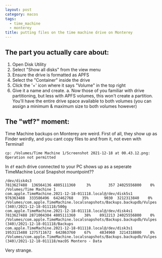 ```yaml
---
layout: post
category: macos
tags:
  - time_machine
  - monterey
title: putting files on the time machine drive on Monterey
---
```


## The part you actually care about:

1. Open Disk Utility
2. Select "Show all disks" from the view menu
3. Ensure the drive is formatted as APFS
4. Select the "Container" inside the drive
5. Click the '+' icon where it says "Volume" in the top right
6. Give it a name and create.
    a. Now those of you familiar with drive partitioning, but less with APFS volumes, this won't create a partition. You'll have the entire drive space available to both volumes (you can assign a minimum & maximum size to both volumes however)

## The "wtf?" moment:

Time Machine backups on Monterey are weird. First of all, they show up as Finder weirdly, and you cant copy files to and from it, not even with Terminal!

```
cp: /Volumes/Time Machine 1/Screenshot 2021-12-18 at 00.43.12.png: Operation not permitted
```

In `df` each drive connected to your PC shows up as a seperate TimeMachine Local Snapshot mountpoint??

```
/dev/disk4s3                                                 7813627488  136564136 4805111360     3%        357 24025556800    0%   /Volumes/Time Machine 1
com.apple.TimeMachine.2021-12-18-011118.local@/dev/disk5s1    976363488  333586496  642462768    35%       9030  3212313840    0%   /Volumes/com.apple.TimeMachine.localsnapshots/Backups.backupdb/Vulpes (340)/2021-12-18-011118/500g
com.apple.TimeMachine.2021-12-18-011118.local@/dev/disk4s1   7813627488 2871004304 4805111360    38%    8912213 24025556800    0%   /Volumes/com.apple.TimeMachine.localsnapshots/Backups.backupdb/Vulpes (340)/2021-12-18-011118/Backups
com.apple.TimeMachine.2021-12-18-011118.local@/dev/disk3s1   1953115488 1275711672  642863760    67%    4834960  3214318800    0%   /Volumes/com.apple.TimeMachine.localsnapshots/Backups.backupdb/Vulpes (340)/2021-12-18-011118/macOS Montero - Data
```

Very strange.
